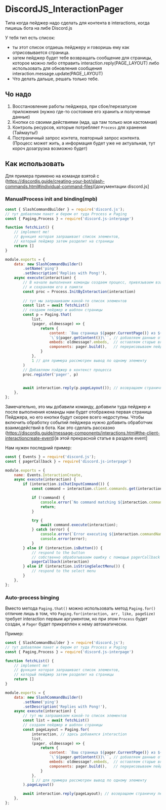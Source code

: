 # DiscordJS_InteractionPager
Типа когда пейджер надо сделать для контента в interactions, когда пишешь бота на либе Discord.js

У тебя тип есть список:
- ты этот список отдаешь пейджеру и говоришь ему как отрисовывается страница.
- затем пейджер будет тебе возвращать сообщение для страницы, которое можно либо отправить interaction.reply(PAGE_LAYOUT)
  либо использовать для обновления сообщения interaction.message.update(PAGE_LAYOUT)
- Что делать дальше, решать только тебе.

## Чо надо
1) Восстановление работы пейджера, при сбое/перезапуске приложения (нужно где-то состояние его хранить и полученные данные)
2) Кнопки со своими действиями (мда, ща там только моя кастомная)
3) Контроль ресурсов, которые потребляет `Process` для хранения (Таймауты!)
4) Постраничный запрос контета, повторный запрос контента. (Процесс может жить, а информация будет уже не актуальная, тут короч дозагрузка возможно будет)

## Как использовать
Для примера применю на команде взятой с (https://discordjs.guide/creating-your-bot/slash-commands.html#individual-command-files)[документации discord.js]
### ManualProcess init and binding(mpb)
```js
const { SlashCommandBuilder } = require('discord.js');
// тут добавляем пакет и берем от туда Process и Paging
const { Paging,Process } = require('discord.js-interpage')

function fetchList() {
    // implement me!
    // функция которая запрашивает список элементов, 
    // который пейджер затем разделит на страницы
    return []
}

module.exports = {
	data: new SlashCommandBuilder()
		.setName('ping')
		.setDescription('Replies with Pong!'),
	async execute(interaction) {
        // В начале выполнения команды создаем процесс, привязываем взаимодействие к нему 
        // и сохраняем его в памяти
        const proc = Process.InitByInteraction(interaction)
        
        // тут мы запрашиваем какой-то список элементов
        const list = await fetchList()
        // создаем пейджер и шаблон страницы
        const p = Paging.that(
            list, 
            (pager, oldmessage) => {
                return {
                    content: `Ваш страница ${pager.CurrentPage()} из ${pager.LastPage()}\n` +
                    `\`${pager.getContent()}\``, // добавляем данные от пейджера в сообщения
                    embeds: oldmessage?.embeds,  // оставляем старые вложения
                    components: pager.build(),   // перерисовываем пейджер
                }
            }, 
            1 // для примера рассмотрен вывод по одному элементу
        )
        // Добавляем пэйджер в контекст процесса
        proc.register('pager', p)
        

		await interaction.reply(p.pageLayout()); // возвращаем страничку пейджера
	},
};
```
Замечательно, это мы добавили команду, добавили туда пейджер и после выполнения команды нам будет отображена первая страница Пейджера, но его кнопки будут скорее всего недоступны.
Чтобы включить обработку событий пейджера нужно добавить обработчик взаимодействий в бота.
Как это сделать рассказно (https://discordjs.guide/message-components/interactions.html#the-client-interactioncreate-event)[в этой прекрасной статье в разделе event]

Нам нужен последний пример:
```js
const { Events } = require('discord.js');
const { pagerCallback } = require('discord.js-interpage')

module.exports = {
	name: Events.InteractionCreate,
	async execute(interaction) {
		if (interaction.isChatInputCommand()) {
			const command = interaction.client.commands.get(interaction.commandName);

			if (!command) {
				console.error(`No command matching ${interaction.commandName} was found.`);
				return;
			}

			try {
				await command.execute(interaction);
			} catch (error) {
				console.error(`Error executing ${interaction.commandName}`);
				console.error(error);
			}
		} else if (interaction.isButton()) {
			// respond to the button
            // собственно обрабатывааем ошибку с помощью pagerCallback
            pagerCallback(interaction)
		} else if (interaction.isStringSelectMenu()) {
			// respond to the select menu
		}
	},
};
```

### Auto-process binging
Вместо метода `Paging.that()` можно использовать метод `Paging.for()` отличие лишь в том, что
`Paging.for(interaction, arr, like, pageSize)` требует interaction первым аргументом, 
но при этом `Process` будет создан, и `Pager` будет прикреплен к нему автоматически.

Пример:
```js
const { SlashCommandBuilder } = require('discord.js');
// тут добавляем пакет и берем от туда Process и Paging
const { Paging,Process } = require('discord.js-interpage')

function fetchList() {
    // implement me!
    // функция которая запрашивает список элементов, 
    // который пейджер затем разделит на страницы
    return []
}

module.exports = {
	data: new SlashCommandBuilder()
		.setName('ping')
		.setDescription('Replies with Pong!'),
	async execute(interaction) {       
        // тут мы запрашиваем какой-то список элементов
        const list = await fetchList()
        // создаем пейджер и шаблон страницы
        const pageLayout = Paging.for(
            interaction, // здесь добавился interaction
            list, 
            (pager, oldmessage) => {
                return {
                    content: `Ваш страница ${pager.CurrentPage()} из ${pager.LastPage()}\n` +
                    `\`${pager.getContent()}\``, // добавляем данные от пейджера в сообщения
                    embeds: oldmessage?.embeds,  // оставляем старые вложения
                    components: pager.build(),   // перерисовываем пейджер
                }
            }, 
            1 // для примера рассмотрен вывод по одному элементу
        ).pageLayout()

		await interaction.reply(pageLayout); // возвращаем страничку пейджера
	},
};
```